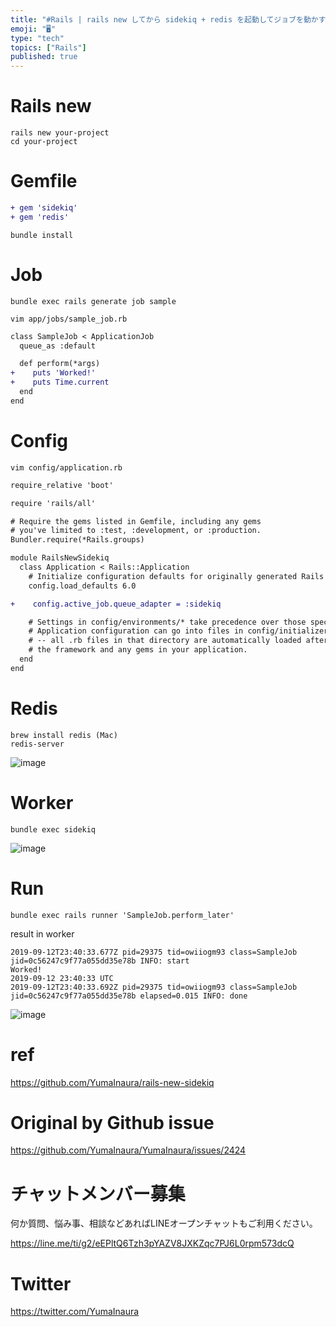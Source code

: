 ```yaml
---
title: "#Rails | rails new してから sidekiq + redis を起動してジョブを動かすまでの最小手順"
emoji: "🖥"
type: "tech"
topics: ["Rails"]
published: true
---
```


# Rails new

```
rails new your-project
cd your-project
```

# Gemfile

```diff
+ gem 'sidekiq'
+ gem 'redis'
```

```
bundle install
```

# Job

```
bundle exec rails generate job sample
```

```
vim app/jobs/sample_job.rb
```

```diff
class SampleJob < ApplicationJob
  queue_as :default

  def perform(*args)
+    puts 'Worked!'
+    puts Time.current
  end
end
```

# Config

```
vim config/application.rb
```

```diff
require_relative 'boot'

require 'rails/all'

# Require the gems listed in Gemfile, including any gems
# you've limited to :test, :development, or :production.
Bundler.require(*Rails.groups)

module RailsNewSidekiq
  class Application < Rails::Application
    # Initialize configuration defaults for originally generated Rails version.
    config.load_defaults 6.0

+    config.active_job.queue_adapter = :sidekiq

    # Settings in config/environments/* take precedence over those specified here.
    # Application configuration can go into files in config/initializers
    # -- all .rb files in that directory are automatically loaded after loading
    # the framework and any gems in your application.
  end
end
```

# Redis

```
brew install redis (Mac)
redis-server
```

![image](https://user-images.githubusercontent.com/13635059/64828465-92f0a080-d603-11e9-8db6-2d24b39f7017.png)



# Worker

```
bundle exec sidekiq
```

![image](https://user-images.githubusercontent.com/13635059/64828575-085c7100-d604-11e9-86c0-31f814cf8b86.png)

# Run

```
bundle exec rails runner 'SampleJob.perform_later'
```

result in worker

```
2019-09-12T23:40:33.677Z pid=29375 tid=owiiogm93 class=SampleJob jid=0c56247c9f77a055dd35e78b INFO: start
Worked!
2019-09-12 23:40:33 UTC
2019-09-12T23:40:33.692Z pid=29375 tid=owiiogm93 class=SampleJob jid=0c56247c9f77a055dd35e78b elapsed=0.015 INFO: done
```

![image](https://user-images.githubusercontent.com/13635059/64828672-6ab57180-d604-11e9-8a91-f36b9b057733.png)


# ref

https://github.com/YumaInaura/rails-new-sidekiq

# Original by Github issue

https://github.com/YumaInaura/YumaInaura/issues/2424








<!-- Update From Qiita API -->

# チャットメンバー募集


何か質問、悩み事、相談などあればLINEオープンチャットもご利用ください。

https://line.me/ti/g2/eEPltQ6Tzh3pYAZV8JXKZqc7PJ6L0rpm573dcQ





# Twitter


https://twitter.com/YumaInaura


<!-- Update From Qiita API -->


